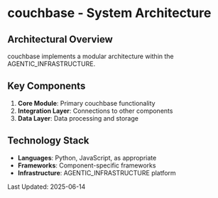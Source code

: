 # couchbase - System Architecture

## Architectural Overview

couchbase implements a modular architecture within the AGENTIC_INFRASTRUCTURE.

## Key Components

1. **Core Module**: Primary couchbase functionality
2. **Integration Layer**: Connections to other components
3. **Data Layer**: Data processing and storage

## Technology Stack

- **Languages**: Python, JavaScript, as appropriate
- **Frameworks**: Component-specific frameworks
- **Infrastructure**: AGENTIC_INFRASTRUCTURE platform

Last Updated: 2025-06-14
